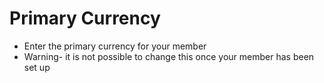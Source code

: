 # Primary Currency
- Enter the primary currency for your member
- Warning- it is not possible to change this once your member has been set up
